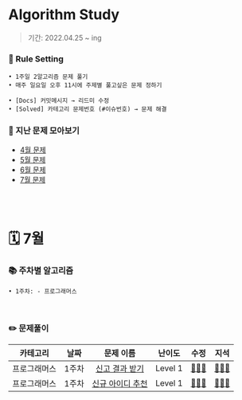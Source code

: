 # Algorithm Study
> 기간: 2022.04.25 ~ ing  

### 📌 Rule Setting
    • 1주일 2알고리즘 문제 풀기
    • 매주 일요일 오후 11시에 주제별 풀고싶은 문제 정하기

```
• [Docs] 커밋메시지 → 리드미 수정
• [Solved] 카테고리 문제번호 (#이슈번호) → 문제 해결 
```

### 👀 지난 문제 모아보기
- [4월 문제](모아보기/4월문제.md)
- [5월 문제](모아보기/5월문제.md)
- [6월 문제](모아보기/6월문제.md)
- [7월 문제](모아보기/7월문제.md)

</br></br>

# 🗓 7월
### 📚 주차별 알고리즘
    • 1주차: - 프로그래머스
</br>

### ✏️ 문제풀이
| 카테고리 | 날짜 | 문제 이름 | 난이도 | 수정 | 지석 |  
| :----------: | :----------: | :----------: | :----------: | :----------: | :----------: | 
| 프로그래머스 | 1주차 | [신고 결과 받기](https://programmers.co.kr/learn/courses/30/lessons/92334) | Level 1 | [🙆🏻‍♀️](수정/Dictionary/Programmers92334.md) | [🙆🏻‍♂️](지석/Dictionary/Programmers92334.md) |
| 프로그래머스 | 1주차 | [신규 아이디 추천](https://programmers.co.kr/learn/courses/30/lessons/72410) | Level 1 | [🙆🏻‍♀️](수정/String/Programmers72410.md) | [🙆🏻‍♂️](지석/String/Programmers72410.md) |